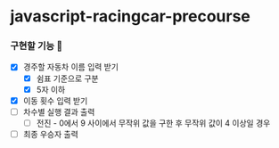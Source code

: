 # javascript-racingcar-precourse

### 구현할 기능 🚗

- [x] 경주할 자동차 이름 입력 받기
    - [x] 쉼표 기준으로 구분
    - [x] 5자 이하
- [x] 이동 횟수 입력 받기
- [ ] 차수별 실행 결과 출력
    - [ ] 전진 - 0에서 9 사이에서 무작위 값을 구한 후 무작위 값이 4 이상일 경우
- [ ] 최종 우승자 출력